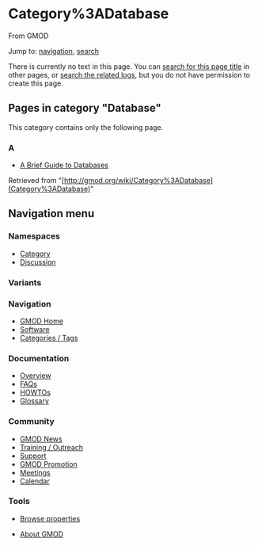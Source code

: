 









<span id="top"></span>







# <span dir="auto">Category%3ADatabase</span>





From GMOD









Jump to: [navigation](#mw-navigation), [search](#p-search)







There is currently no text in this page. You can [search for this page
title](Special%3ASearch/Database "Special%3ASearch/Database") in other
pages, or <span class="plainlinks"><a
href="http://gmod.org/mediawiki/index.php?title=Special:Log&amp;page=Category%3ADatabase"
class="external text" rel="nofollow">search the related logs</a></span>,
but you do not have permission to create this page.







## Pages in category "Database"

This category contains only the following page.



### A

- [A Brief Guide to
  Databases](A_Brief_Guide_to_Databases "A Brief Guide to Databases")











Retrieved from
"[http://gmod.org/wiki/Category%3ADatabase](Category%3ADatabase)"

















## Navigation menu









### Namespaces

- <span id="ca-nstab-category"><a
  href="http://gmod.org/mediawiki/index.php?title=Category%3ADatabase&amp;action=edit&amp;redlink=1"
  accesskey="c" title="View the category page [c]">Category</a></span>
- <span id="ca-talk"><a
  href="http://gmod.org/mediawiki/index.php?title=Category_talk:Database&amp;action=edit&amp;redlink=1"
  accesskey="t"
  title="Discussion about the content page [t]">Discussion</a></span>





### 

### Variants[](#)























<a href="Main_Page"
style="background-image: url(../images/GMOD-cogs.png);"
title="Visit the main page"></a>





### Navigation



- <span id="n-GMOD-Home">[GMOD Home](Main_Page)</span>
- <span id="n-Software">[Software](GMOD_Components)</span>
- <span id="n-Categories-.2F-Tags">[Categories /
  Tags](Categories)</span>







### Documentation



- <span id="n-Overview">[Overview](Overview)</span>
- <span id="n-FAQs">[FAQs](Category%3AFAQ)</span>
- <span id="n-HOWTOs">[HOWTOs](Category%3AHOWTO)</span>
- <span id="n-Glossary">[Glossary](Glossary)</span>







### Community



- <span id="n-GMOD-News">[GMOD News](GMOD_News)</span>
- <span id="n-Training-.2F-Outreach">[Training /
  Outreach](Training_and_Outreach)</span>
- <span id="n-Support">[Support](Support)</span>
- <span id="n-GMOD-Promotion">[GMOD Promotion](GMOD_Promotion)</span>
- <span id="n-Meetings">[Meetings](Meetings)</span>
- <span id="n-Calendar">[Calendar](Calendar)</span>







### Tools




- <span id="t-smwbrowselink"><a href="Special%3ABrowse/Category%3ADatabase" rel="smw-browse">Browse
  properties</a></span>












- <span id="footer-places-about">[About
  GMOD](GMOD%3AAbout "GMOD%3AAbout")</span>

<!-- -->







